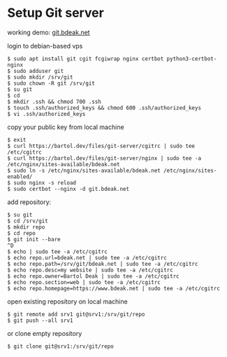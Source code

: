 # Setup Git server

working demo: [git.bdeak.net](https://git.bdeak.net)

login to debian-based vps

	$ sudo apt install git cgit fcgiwrap nginx certbot python3-certbot-nginx
	$ sudo adduser git
	$ sudo mkdir /srv/git
	$ sudo chown -R git /srv/git
	$ su git
	$ cd
	$ mkdir .ssh && chmod 700 .ssh
	$ touch .ssh/authorized_keys && chmod 600 .ssh/authorized_keys
	$ vi .ssh/authorized_keys

copy your public key from local machine

	$ exit
	$ curl https://bartol.dev/files/git-server/cgitrc | sudo tee /etc/cgitrc
	$ curl https://bartol.dev/files/git-server/nginx | sudo tee -a /etc/nginx/sites-available/bdeak.net
	$ sudo ln -s /etc/nginx/sites-available/bdeak.net /etc/nginx/sites-enabled/
	$ sudo nginx -s reload
	$ sudo certbot --nginx -d git.bdeak.net

add repository:

	$ su git
	$ cd /srv/git
	$ mkdir repo
	$ cd repo
	$ git init --bare
	^D
	$ echo | sudo tee -a /etc/cgitrc
	$ echo repo.url=bdeak.net | sudo tee -a /etc/cgitrc
	$ echo repo.path=/srv/git/bdeak.net | sudo tee -a /etc/cgitrc
	$ echo repo.desc=my website | sudo tee -a /etc/cgitrc
	$ echo repo.owner=Bartol Deak | sudo tee -a /etc/cgitrc
	$ echo repo.section=web | sudo tee -a /etc/cgitrc
	$ echo repo.homepage=https://www.bdeak.net | sudo tee -a /etc/cgitrc

open existing repository on local machine

	$ git remote add srv1 git@srv1:/srv/git/repo
	$ git push --all srv1

or clone empty repository

	$ git clone git@srv1:/srv/git/repo

